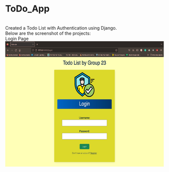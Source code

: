 # ToDo_App
<br/>
Created a Todo List with Authentication using Django.
<br/> 
Below are the screenshot of the projects:
<br/>
Login Page
<br/>
<img src="login.jpeg" alt="todo" width="700" height="400">
<br/>
